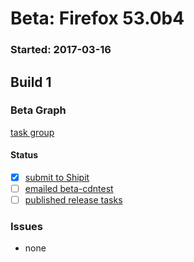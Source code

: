 # Beta: Firefox 53.0b4

### Started: 2017-03-16

## Build 1

### Beta Graph
[task group](https://tools.taskcluster.net/push-inspector/#/zOAsupplTzWk7h5ijovjpA)


#### Status
- [x] [submit to Shipit](https://wiki.mozilla.org/Release:Release_Automation_on_Mercurial:Starting_a_Release#Submit_to_Ship_It)
- [ ] [emailed beta-cdntest](../how-tos/relpro.md#1-email-drivers-re-release-live-on-test-channel)
- [ ] [published release tasks](../how-tos/relpro.md#3-publish-release)

### Issues
- none


